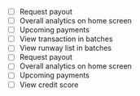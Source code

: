 - [ ] Request payout
- [ ] Overall analytics on home screen
- [ ] Upcoming payments
- [ ] View transaction in batches
- [ ] View runway list in batches
- [ ] Request payout
- [ ] Overall analytics on home screen
- [ ] Upcoming payments
- [ ] View credit score
